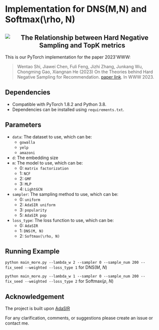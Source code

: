 # Implementation for DNS(M,N) and Softmax(\rho, N)
<h2 align="center">
  <img align="center"  src="./fig/relationship_1.png" alt="The Relationship between Hard Negative Sampling and TopK metrics">
</h2>

This is our PyTorch implementation for the paper 2023'WWW:

> Wentao Shi, Jiawei Chen, Fuli Feng, Jizhi Zhang, Junkang Wu, Chongming Gao, Xiangnan He (2023) On the Theories behind Hard Negative Sampling for Recommendation.
[paper link](https://arxiv.org/abs/2302.03472). In WWW 2023.

## Dependencies

- Compatible with PyTorch 1.8.2 and Python 3.8.
- Dependencies can be installed using `requirements.txt`.
  
## Parameters
+ `data`: The dataset to use, which can be: 
    + `gowalla`
    + `yelp`
    + `amazoni`
+ `d`: The embedding size
+ `m`: The model to use, which can be: 
    + 0: `matrix factorization`
    + 1: `NCF`
    + 2: `GMF`
    + 3: `MLP`
    + 4: `LightGCN`
+ `sampler`: The sampling method to use, which can be: 
    + 0: `uniform`
    + 2: `AdaSIR uniform`
    + 3: `popularity`
    + 5: `AdaSIR pop`
+ `loss_type`: The loss function to use, which can be: 
    + 0: `AdaSIR`
    + 1: `DNS(M, N)`
    + 2: `Softmax(\rho, N)`

## Running Example

`python main_more.py --lambda_w 2 --sampler 0 --sample_num 200 --fix_seed --weighted --loss_type 1` for DNS($M$, $N$)

`python main_more.py --lambda_w 1 --sampler 0 --sample_num 200 --fix_seed --weighted --loss_type 2` for Softmax($\rho$, $N$)

## Acknowledgement
The project is built upon [AdaSIR](https://github.com/HERECJ/AdaSIR)

For any clarification, comments, or suggestions please create an issue or contact me.
